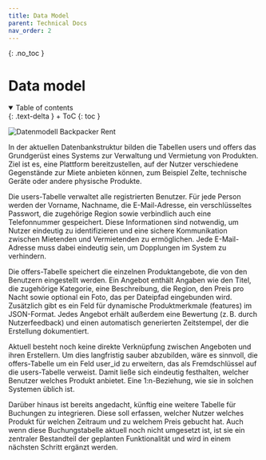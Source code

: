 ```yaml
---
title: Data Model
parent: Technical Docs
nav_order: 2
---
```



{: .no_toc }
# Data model

<details open markdown="block">
{: .text-delta }
<summary>Table of contents</summary>
+ ToC
{: toc }
</details>

![Datenmodell Backpacker Rent](assets/images/Datamodel_BackpackerRent.png)

In der aktuellen Datenbankstruktur bilden die Tabellen users und offers das Grundgerüst eines Systems zur Verwaltung und Vermietung von Produkten. Ziel ist es, eine Plattform bereitzustellen, auf der Nutzer verschiedene Gegenstände zur Miete anbieten können, zum Beispiel Zelte, technische Geräte oder andere physische Produkte.

Die users-Tabelle verwaltet alle registrierten Benutzer. Für jede Person werden der Vorname, Nachname, die E-Mail-Adresse, ein verschlüsseltes Passwort, die zugehörige Region sowie verbindlich auch eine Telefonnummer gespeichert. Diese Informationen sind notwendig, um Nutzer eindeutig zu identifizieren und eine sichere Kommunikation zwischen Mietenden und Vermietenden zu ermöglichen. Jede E-Mail-Adresse muss dabei eindeutig sein, um Dopplungen im System zu verhindern.

Die offers-Tabelle speichert die einzelnen Produktangebote, die von den Benutzern eingestellt werden. Ein Angebot enthält Angaben wie den Titel, die zugehörige Kategorie, eine Beschreibung, die Region, den Preis pro Nacht sowie optional ein Foto, das per Dateipfad eingebunden wird. Zusätzlich gibt es ein Feld für dynamische Produktmerkmale (features) im JSON-Format. Jedes Angebot erhält außerdem eine Bewertung (z. B. durch Nutzerfeedback) und einen automatisch generierten Zeitstempel, der die Erstellung dokumentiert.

Aktuell besteht noch keine direkte Verknüpfung zwischen Angeboten und ihren Erstellern. Um dies langfristig sauber abzubilden, wäre es sinnvoll, die offers-Tabelle um ein Feld user_id zu erweitern, das als Fremdschlüssel auf die users-Tabelle verweist. Damit ließe sich eindeutig festhalten, welcher Benutzer welches Produkt anbietet. Eine 1:n-Beziehung, wie sie in solchen Systemen üblich ist.

Darüber hinaus ist bereits angedacht, künftig eine weitere Tabelle für Buchungen zu integrieren. Diese soll erfassen, welcher Nutzer welches Produkt für welchen Zeitraum und zu welchem Preis gebucht hat. Auch wenn diese Buchungstabelle aktuell noch nicht umgesetzt ist, ist sie ein zentraler Bestandteil der geplanten Funktionalität und wird in einem nächsten Schritt ergänzt werden.